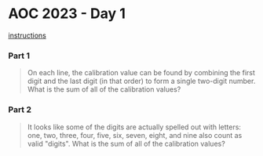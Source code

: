 # AOC 2023 - Day 1

[instructions](https://adventofcode.com/2023/day/1)

### Part 1

> On each line, the calibration value can be found by combining the first digit and the last digit (in that order) to form a single two-digit number. What is the sum of all of the calibration values?

### Part 2

> It looks like some of the digits are actually spelled out with letters: one, two, three, four, five, six, seven, eight, and nine also count as valid "digits". What is the sum of all of the calibration values?
